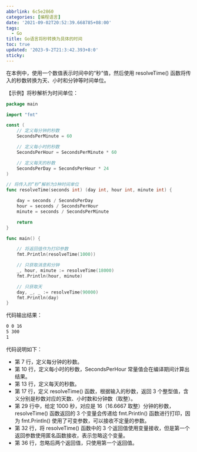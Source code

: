 ```yaml
---
abbrlink: 6c5e2860
categories: [编程语言]
date: '2021-09-02T20:52:39.668785+08:00'
tags:
  - Go
title: Go语言将秒转换为具体的时间
toc: true
updated: '2023-9-2T21:3:42.393+8:0'
sticky:
---
```


在本例中，使用一个数值表示时间中的“秒”值，然后使用 resolveTime() 函数将传入的秒数转换为天、小时和分钟等时间单位。

<!-- more -->

【示例】将秒解析为时间单位：

```go
package main

import "fmt"

const (
    // 定义每分钟的秒数
    SecondsPerMinute = 60

    // 定义每小时的秒数
    SecondsPerHour = SecondsPerMinute * 60

    // 定义每天的秒数
    SecondsPerDay = SecondsPerHour * 24
)

// 将传入的“秒”解析为3种时间单位
func resolveTime(seconds int) (day int, hour int, minute int) {

    day = seconds / SecondsPerDay
    hour = seconds / SecondsPerHour
    minute = seconds / SecondsPerMinute

    return
}

func main() {

    // 将返回值作为打印参数
    fmt.Println(resolveTime(1000))

    // 只获取消息和分钟
    _, hour, minute := resolveTime(18000)
    fmt.Println(hour, minute)

    // 只获取天
    day, _, _ := resolveTime(90000)
    fmt.Println(day)
}
```

代码输出结果：

```bash
0 0 16
5 300
1
```

代码说明如下：

- 第 7 行，定义每分钟的秒数。
- 第 10 行，定义每小时的秒数，SecondsPerHour 常量值会在编译期间计算出结果。
- 第 13 行，定义每天的秒数。
- 第 17 行，定义 resolveTime() 函数，根据输入的秒数，返回 3 个整型值，含义分别是秒数对应的天数、小时数和分钟数（取整）。
- 第 29 行中，给定 1000 秒，对应是 16（16.6667 取整）分钟的秒数，resolveTime() 函数返回的 3 个变量会传递给 fmt.Println() 函数进行打印，因为 fmt.Println() 使用了可变参数，可以接收不定量的参数。
- 第 32 行，将 resolveTime() 函数中的 3 个返回值使用变量接收，但是第一个返回参数使用匿名函数接收，表示忽略这个变量。
- 第 36 行，忽略后两个返回值，只使用第一个返回值。